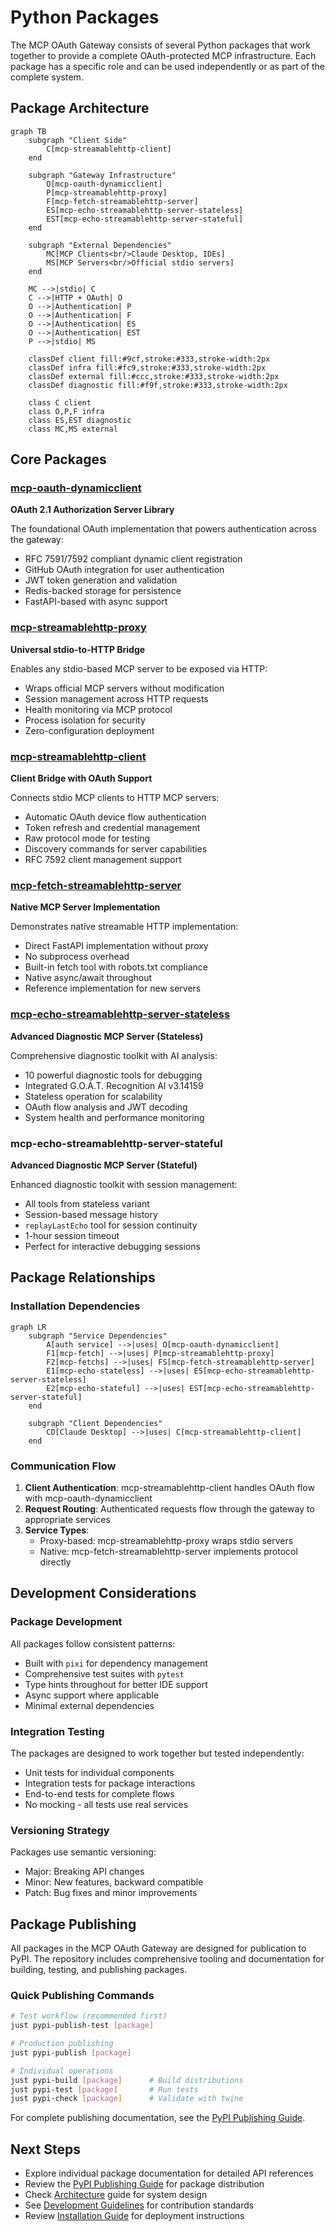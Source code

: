 # Python Packages

The MCP OAuth Gateway consists of several Python packages that work together to provide a complete OAuth-protected MCP infrastructure. Each package has a specific role and can be used independently or as part of the complete system.

## Package Architecture

```{mermaid}
graph TB
    subgraph "Client Side"
        C[mcp-streamablehttp-client]
    end

    subgraph "Gateway Infrastructure"
        O[mcp-oauth-dynamicclient]
        P[mcp-streamablehttp-proxy]
        F[mcp-fetch-streamablehttp-server]
        ES[mcp-echo-streamablehttp-server-stateless]
        EST[mcp-echo-streamablehttp-server-stateful]
    end

    subgraph "External Dependencies"
        MC[MCP Clients<br/>Claude Desktop, IDEs]
        MS[MCP Servers<br/>Official stdio servers]
    end

    MC -->|stdio| C
    C -->|HTTP + OAuth| O
    O -->|Authentication| P
    O -->|Authentication| F
    O -->|Authentication| ES
    O -->|Authentication| EST
    P -->|stdio| MS

    classDef client fill:#9cf,stroke:#333,stroke-width:2px
    classDef infra fill:#fc9,stroke:#333,stroke-width:2px
    classDef external fill:#ccc,stroke:#333,stroke-width:2px
    classDef diagnostic fill:#f9f,stroke:#333,stroke-width:2px

    class C client
    class O,P,F infra
    class ES,EST diagnostic
    class MC,MS external
```

## Core Packages

### [mcp-oauth-dynamicclient](./mcp-oauth-dynamicclient.md)
**OAuth 2.1 Authorization Server Library**

The foundational OAuth implementation that powers authentication across the gateway:
- RFC 7591/7592 compliant dynamic client registration
- GitHub OAuth integration for user authentication
- JWT token generation and validation
- Redis-backed storage for persistence
- FastAPI-based with async support

### [mcp-streamablehttp-proxy](./mcp-streamablehttp-proxy.md)
**Universal stdio-to-HTTP Bridge**

Enables any stdio-based MCP server to be exposed via HTTP:
- Wraps official MCP servers without modification
- Session management across HTTP requests
- Health monitoring via MCP protocol
- Process isolation for security
- Zero-configuration deployment

### [mcp-streamablehttp-client](./mcp-streamablehttp-client.md)
**Client Bridge with OAuth Support**

Connects stdio MCP clients to HTTP MCP servers:
- Automatic OAuth device flow authentication
- Token refresh and credential management
- Raw protocol mode for testing
- Discovery commands for server capabilities
- RFC 7592 client management support

### [mcp-fetch-streamablehttp-server](./mcp-fetch-streamablehttp-server.md)
**Native MCP Server Implementation**

Demonstrates native streamable HTTP implementation:
- Direct FastAPI implementation without proxy
- No subprocess overhead
- Built-in fetch tool with robots.txt compliance
- Native async/await throughout
- Reference implementation for new servers

### [mcp-echo-streamablehttp-server-stateless](./mcp-echo-streamablehttp-server-stateless.md)
**Advanced Diagnostic MCP Server (Stateless)**

Comprehensive diagnostic toolkit with AI analysis:
- 10 powerful diagnostic tools for debugging
- Integrated G.O.A.T. Recognition AI v3.14159
- Stateless operation for scalability
- OAuth flow analysis and JWT decoding
- System health and performance monitoring

### mcp-echo-streamablehttp-server-stateful
**Advanced Diagnostic MCP Server (Stateful)**

Enhanced diagnostic toolkit with session management:
- All tools from stateless variant
- Session-based message history
- `replayLastEcho` tool for session continuity
- 1-hour session timeout
- Perfect for interactive debugging sessions

## Package Relationships

### Installation Dependencies

```mermaid
graph LR
    subgraph "Service Dependencies"
        A[auth service] -->|uses| O[mcp-oauth-dynamicclient]
        F1[mcp-fetch] -->|uses| P[mcp-streamablehttp-proxy]
        F2[mcp-fetchs] -->|uses| FS[mcp-fetch-streamablehttp-server]
        E1[mcp-echo-stateless] -->|uses| ES[mcp-echo-streamablehttp-server-stateless]
        E2[mcp-echo-stateful] -->|uses| EST[mcp-echo-streamablehttp-server-stateful]
    end

    subgraph "Client Dependencies"
        CD[Claude Desktop] -->|uses| C[mcp-streamablehttp-client]
    end
```

### Communication Flow

1. **Client Authentication**: mcp-streamablehttp-client handles OAuth flow with mcp-oauth-dynamicclient
2. **Request Routing**: Authenticated requests flow through the gateway to appropriate services
3. **Service Types**:
   - Proxy-based: mcp-streamablehttp-proxy wraps stdio servers
   - Native: mcp-fetch-streamablehttp-server implements protocol directly

## Development Considerations

### Package Development

All packages follow consistent patterns:
- Built with `pixi` for dependency management
- Comprehensive test suites with `pytest`
- Type hints throughout for better IDE support
- Async support where applicable
- Minimal external dependencies

### Integration Testing

The packages are designed to work together but tested independently:
- Unit tests for individual components
- Integration tests for package interactions
- End-to-end tests for complete flows
- No mocking - all tests use real services

### Versioning Strategy

Packages use semantic versioning:
- Major: Breaking API changes
- Minor: New features, backward compatible
- Patch: Bug fixes and minor improvements

## Package Publishing

All packages in the MCP OAuth Gateway are designed for publication to PyPI. The repository includes comprehensive tooling and documentation for building, testing, and publishing packages.

### Quick Publishing Commands

```bash
# Test workflow (recommended first)
just pypi-publish-test [package]

# Production publishing
just pypi-publish [package]

# Individual operations
just pypi-build [package]      # Build distributions
just pypi-test [package]       # Run tests
just pypi-check [package]      # Validate with twine
```

For complete publishing documentation, see the [PyPI Publishing Guide](./pypi-publishing.md).

## Next Steps

- Explore individual package documentation for detailed API references
- Review the [PyPI Publishing Guide](./pypi-publishing.md) for package distribution
- Check [Architecture](../architecture.md) guide for system design
- See [Development Guidelines](../development/guidelines.md) for contribution standards
- Review [Installation Guide](../installation.md) for deployment instructions
